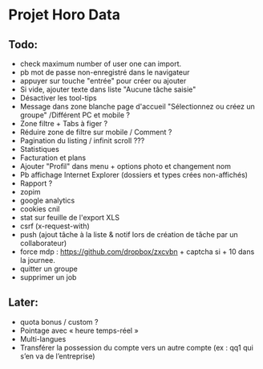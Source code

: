 # Projet Horo Data


## Todo:
* check maximum number of user one can import.
* pb mot de passe non-enregistré dans le navigateur
* appuyer sur touche "entrée" pour créer ou ajouter
* Si vide, ajouter texte dans liste "Aucune tâche saisie"
* Désactiver les tool-tips
* Message dans zone blanche page d'accueil "Sélectionnez ou créez un groupe" /Différent PC et mobile ?
* Zone filtre + Tabs à figer ?
* Réduire zone de filtre sur mobile / Comment ?
* Pagination du listing / infinit scroll ???
* Statistiques
* Facturation et plans
* Ajouter "Profil" dans menu + options photo et changement nom
* Pb affichage Internet Explorer (dossiers et types crées non-affichés)
* Rapport ?
* zopim
* google analytics
* cookies cnil
* stat sur feuille de l'export XLS
* csrf (x-request-with)
* push (ajout tâche à la liste & notif lors de création de tâche par un collaborateur)
* force mdp : https://github.com/dropbox/zxcvbn + captcha si + 10 dans la journee.
* quitter un groupe
* supprimer un job

## Later:
* quota bonus / custom ?
* Pointage avec « heure temps-réel »
* Multi-langues
* Transférer la possession du compte vers un autre compte (ex : qq1 qui s’en va de l’entreprise)
